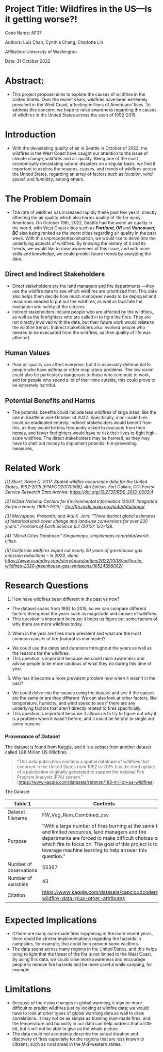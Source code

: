 # Project Title: Wildfires in the US—Is it getting worse?!
Code Name: AF07

Authors: Luis Chan, Cynthia Chang, Charlotte Lin 

Affiliation: University of Washington

Date: 31 October 2022

# Abstract: 
- This project proposal aims to explore the causes of wildfires in the United States. Over the recent years, wildfires have been extremely prevalent in the West Coast, affecting millions of  Americans' lives. To address this concern, we hope to raise awareness regarding the causes of wildfires in the United States across the span of 1992-2015.

# Introduction
- With the devastating quality of air in Seattle in October of 2022, the wildfires in the West Coast have caught our attention to the issue of climate change, wildfires and air quality. Being one of the most economically devastating natural disasters on a regular basis, we find it important to explore the reasons, causes, and trends of wildfires across the United States, regarding an array of factors such as _location_, _wind speed_, and _humidity_, among others. 

# The Problem Domain
- The rate of wildfires has increased rapidly these past few years, directly affecting the air quality which also harms quality of life for many Americans. On October 19th, 2022, Seattle had the worst air quality in the world, with West Coast cities such as ***Portland, OR*** and ***Vancouver, BC*** also being ranked as the worst cities regarding air quality in the past week. With this unprecedented situation, we would like to delve into the underlying aspects of wildfires. By knowing the history of it and its trends, we would like to raise awareness of  this issue, and with more skills and knowledge, we could predict future trends by analyzing the data.

## Direct and Indirect Stakeholders
- Direct stakeholders are the land managers and fire departments —they use the wildfire data to see which wildfires are prioritized first. This data also helps them decide how much manpower needs to be deployed and resources needed to put out the wildfires, as well as facilitate the evaluation and safety of the citizens.
- Indirect stakeholders include people who are affected by the wildfires, as well as the firefighters who are called in to fight the fires. They are not directly involved with the data, but their future work would relate to the wildfire trends. Indirect stakeholders also involved people who needed to be evacuated from the wildfires, as their quality of life was affected.

## Human Values
- Poor air quality can affect everyone, but it is especially detrimental to people who have asthma or other respiratory problems. The low vision could also be particularly dangerous to those who commute to work, and for people who spend a lot of their time outside, this could prove to be extremely harmful. 

## Potential Benefits and Harms
- The potential benefits could include less wildfires of large sizes, like the one in Seattle in mid-October of 2022. Specifically, man-made fires could be eradicated entirely. Indirect stakeholders would benefit from this, as they would be less frequently asked to evacuate from their homes, and fewer firefighters would have to risk their lives to fight high-scale wildfires. The direct stakeholders may be harmed, as they may have to shell out money to implement potential fire-preventing measures, 


# Related Work
*[1] Short, Karen C. 2017. Spatial wildfire occurrence data for the United States, 1992-2015 [FPAFOD20170508]. 4th Edition. Fort Collins, CO: Forest Service Research Data Archive. https://doi.org/10.2737/RDS-2013-0009.4*

*[2] NOAA National Centers for Environmental Information (2001): Integrated Surface Hourly [1992-2015] - ftp://ftp.ncdc.noaa.gov/pub/data/noaa/*

*[3] Meiyappan, Prasanth, and Atul K. Jain. "Three distinct global estimates of historical land-cover change and land-use conversions for over 200 years." Frontiers of Earth Science 6.2 (2012): 122-139.*

*[4] "World Cities Database." Simplemaps, simplemaps.com/data/world-cities.*

*[5] California wildfires wiped out nearly 20 years of greenhouse gas emission reductions – in 2020, alone
https://www.usatoday.com/story/news/nation/2022/10/18/california-wildfires-2020-greenhouse-gas-emissions/10524398002/*


# Research Questions
1. How have wildfires been different in the past vs now? 
- The dataset spans from 1992 to 2015, so we can compare different factors throughout the years such as magnitude and causes of wildfires. 
- This question is important because it helps us figure out some factors of why there are more wildfires today.

2. When in the year are fires more prevalent and what are the most common causes of fire (natural vs manmade)?
- We could use the dates and durations throughout the years as well as the reasons for the wildfires.
- This question is important because we could raise awareness and advise people to be more cautious of what they do during this time of year. 

3. Why has it become a more prevalent problem now when it wasn't in the past?
- We could delve into the causes using the dataset and see if the causes are the same or are they different. We can also look at other factors, like temperature, humidity, and wind speed to see if there are any underlying factors that aren’t directly related to fires specifically. 
- This question is important because it allows us to try to figure out why it is a problem when it wasn't before, and it could be helpful to single out some reasons. 

### Provenance of Dataset
The dataset is found from Kaggle, and it is a subset from another dataset called 1.88 Million US Wildfires. 
> “This data publication contains a spatial database of wildfires that occurred in the United States from 1992 to 2015. It is the third update of a publication originally generated to support the national Fire Program Analysis (FPA) system.” 
(https://www.kaggle.com/datasets/rtatman/188-million-us-wildfires) 



The Dataset

| Table 1 | Contents |
|------------------|-------------------------|
| Dataset filename | FW_Veg_Rem_Combined_csv |
| Purpose          | “With a large number of fires burning at the same time and limited resources, land managers and fire departments are forced to make difficult choices on which fire to focus on. The goal of this project is to leverage machine learning to help answer this question.” |
| Number of observations | 55367  |
| Number of variables | 43 |
| Citation | https://www.kaggle.com/datasets/capcloudcoder/us-wildfire-data-plus-other-attributes |

# Expected Implications
- If there are many man-made fires happening in the more recent years, there could be stricter implementations regarding fire hazards in campsites, for example, that could help prevent some wildfires. 
- The data spans across many regions in the United States, and this helps bring to light that the threat of the fire is not limited to the West Coast. By using this data, we could raise more awareness and encourage people to remove fire hazards and be more careful while camping, for example. 

# Limitations
- Because of the rising changes in global warming, it may be more difficult to predict wildfires just by looking at wildfire data; we would have to look at other types of global warming data as well to draw correlations. It may not be as simple as blaming man-made fires, and the temperature and humidity in our data can help address that a little bit, but it will not be able to give us the whole picture. 
- The data could not accurately describe the actual duration and discovery of fires especially for the regions that are less known to citizens, such as rural areas in the Mid-western states.
